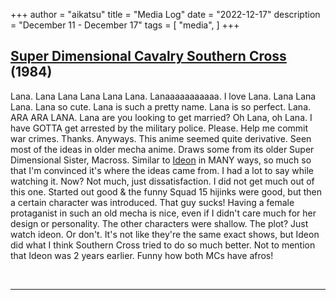 +++
author = "aikatsu"
title = "Media Log"
date = "2022-12-17"
description = "December 11 - December 17"
tags = [
    "media",
]
+++

## [Super Dimensional Cavalry Southern Cross](https://anidb.net/anime/1177) (1984)
<!--more-->

Lana. Lana Lana Lana Lana Lana. Lanaaaaaaaaaaa. I love Lana. Lana Lana Lana. Lana so cute. Lana is such a pretty name. Lana is so perfect. Lana. ARA ARA LANA. Lana are you looking to get married? Oh Lana, oh Lana. I have GOTTA get arrested by the military police. Please. Help me commit war crimes. Thanks.
Anyways. This anime seemed quite derivative. Seen most of the ideas in older mecha anime. Draws some from its older Super Dimensional Sister, Macross. Similar to [Ideon](https://anidb.net/anime/1807) in MANY ways, so much so that I'm convinced it's where the ideas came from. 
I had a lot to say while watching it. Now? Not much, just dissatisfaction. I did not get much out of this one. Started out good & the funny Squad 15 hijinks were good, but then a certain character was introduced. 
That guy sucks! Having a female protaganist in such an old mecha is nice, even if I didn't care much for her design or personality. The other characters were shallow. The plot? Just watch ideon. Or don't. 
It's not like they're the same exact shows, but Ideon did what I think Southern Cross tried to do so much better. Not to mention that Ideon was 2 years earlier. Funny how both MCs have afros! 

<br>

---

<br>


